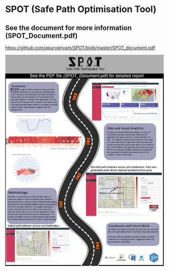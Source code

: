 # SPOT (Safe Path Optimisation Tool)

## See the document for more information (SPOT_Document.pdf)
https://github.com/apurvpriyam/SPOT/blob/master/SPOT_document.pdf

![](Poster.jpg)
